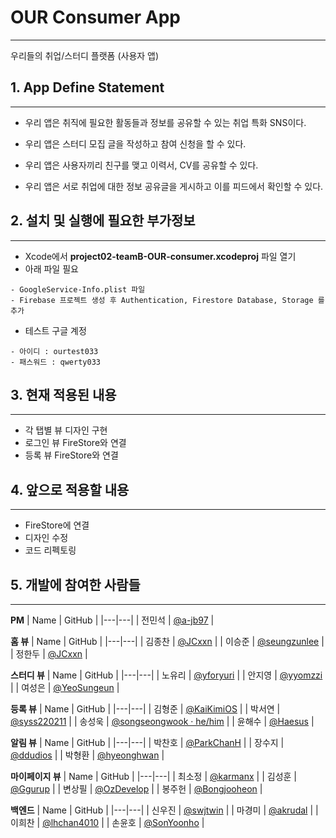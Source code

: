 # OUR Consumer App ##
---
우리들의 취업/스터디 플랫폼 (사용자 앱)

## 1. App Define Statement
---
- 우리 앱은 취직에 필요한 활동들과 정보를 공유할 수 있는 취업 특화 SNS이다.

- 우리 앱은 스터디 모집 글을 작성하고 참여 신청을 할 수 있다.

- 우리 앱은 사용자끼리 친구를 맺고 이력서, CV를 공유할 수 있다.

- 우리 앱은 서로 취업에 대한 정보 공유글을 게시하고 이를 피드에서 확인할 수 있다.

## 2. 설치 및 실행에 필요한 부가정보
---
- Xcode에서 **project02-teamB-OUR-consumer.xcodeproj** 파일 열기
- 아래 파일 필요
```
- GoogleService-Info.plist 파일
- Firebase 프로젝트 생성 후 Authentication, Firestore Database, Storage 를 추가
```
- 테스트 구글 계정
```
- 아이디 : ourtest033
- 패스워드 : qwerty033
```

## 3. 현재 적용된 내용
---
- 각 탭별 뷰 디자인 구현
- 로그인 뷰 FireStore와 연결
- 등록 뷰 FireStore와 연결

## 4. 앞으로 적용할 내용
---
- FireStore에 연결
- 디자인 수정
- 코드 리펙토링

## 5. 개발에 참여한 사람들
---
**PM**
| Name | GitHub |
|---|---|
| 전민석 | [@a-jb97](https://github.com/a-jb97) |

**홈 뷰**
| Name | GitHub |
|---|---|
| 김종찬 | [@JCxxn](https://github.com/JCxxn) |
| 이승준 | [@seungzunlee](https://github.com/seungzunlee) |
| 정한두 | [@JCxxn](https://github.com/JCxxn) |

**스터디 뷰**
| Name | GitHub |
|---|---|
| 노유리 | [@yforyuri](https://github.com/yforyuri) |
| 안지영 | [@yyomzzi](https://github.com/yyomzzi) |
| 여성은 | [@YeoSungeun](https://github.com/YeoSungeun) |

**등록 뷰**
| Name | GitHub |
|---|---|
| 김형준 | [@KaiKimiOS](https://github.com/KaiKimiOS) |
| 박서연 | [@syss220211](https://github.com/syss220211) |
| 송성욱 | [@songseongwook · he/him](https://github.com/songseongwook) |
| 윤해수 | [@Haesus](https://github.com/Haesus) |

**알림 뷰**
| Name | GitHub |
|---|---|
| 박찬호 | [@ParkChanH](https://github.com/ParkChanH) |
| 장수지 | [@ddudios](https://github.com/ddudios) |
| 박형환 | [@hyeonghwan](https://github.com/hyeonghwan) |

**마이페이지 뷰**
| Name | GitHub |
|---|---|
| 최소정 | [@karmanx](https://github.com/karmanx) |
| 김성훈 | [@Ggurup](https://github.com/Ggurup) |
| 변상필 | [@OzDevelop](https://github.com/OzDevelop) |
| 봉주헌 | [@Bongjooheon](https://github.com/Bongjooheon) |

**백엔드**
| Name | GitHub |
|---|---|
| 신우진 | [@swjtwin](https://github.com/swjtwin) |
| 마경미 | [@akrudal](https://github.com/akrudal) |
| 이희찬 | [@lhchan4010](https://github.com/lhchan4010) |
| 손윤호 | [@SonYoonho](https://github.com/SonYoonho) |
